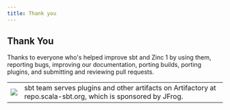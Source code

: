 ```yaml
---
title: Thank you
---
```


Thank You
---------

Thanks to everyone who's helped improve sbt and Zinc 1 by using them, reporting bugs, improving our documentation, porting builds, porting plugins, and submitting and reviewing pull requests.

<table>
<tr>
<td>
<img src="assets/artifactory_black_green.png" style={{width: '200px' }}></img>
</td>
<td>
sbt team serves plugins and other artifacts on Artifactory at repo.scala-sbt.org, which is sponsored by JFrog.
</td>
</tr>
</table>
